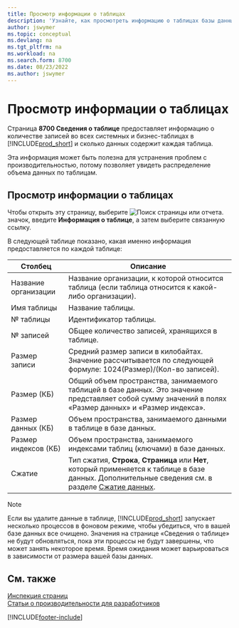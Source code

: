 ```yaml
---
title: Просмотр информации о таблицах
description: 'Узнайте, как просмотреть информацию о таблицах базы данных в Business Central.'
author: jswymer
ms.topic: conceptual
ms.devlang: na
ms.tgt_pltfrm: na
ms.workload: na
ms.search.form: 8700
ms.date: 08/23/2022
ms.author: jswymer
---
```


# <a name="viewing-table-information" />Просмотр информации о таблицах

Страница **8700 Сведения о таблице** предоставляет информацию о количестве записей во всех системных и бизнес-таблицах в [!INCLUDE[prod_short](includes/prod_short.md)] и сколько данных содержит каждая таблица.

Эта информация может быть полезна для устранения проблем с производительностью, потому позволяет увидеть распределение объема данных по таблицам.

## <a name="viewing-table-information-1" />Просмотр информации о таблицах

Чтобы открыть эту страницу, выберите ![Поиск страницы или отчета.](media/ui-search/search_small.png "Значок поиска страницы или отчета") значок, введите **Информация о таблице**, а затем выберите связанную ссылку.

В следующей таблице показано, какая именно информация предоставляется по каждой таблице:

|Столбец|Описание|
|------|-----------|
|Название организации|Название организации, к которой относится таблица (если таблица относится к какой-либо организации).|
|Имя таблицы|Название таблицы.|
|№ таблицы|Идентификатор таблицы.|
|№ записей|ОБщее количество записей, хранящихся в таблице.|
|Размер записи|Средний размер записи в килобайтах. Значение рассчитывается по следующей формуле: 1024(Размер)/(Кол-во записей). |
|Размер (КБ)|Общий объем пространства, занимаемого таблицей в базе данных. Это значение представляет собой сумму значений в полях «Размер данных» и «Размер индекса».|
|Размер данных (КБ)|Объем пространства, занимаемого данными в таблице в базе данных.|
|Размер индексов (КБ)|Объем пространства, занимаемого индексами таблиц (ключами) в базе данных.|
|Сжатие|Тип сжатия, **Строка**, **Страница** или **Нет**, который применяется к таблице в базе данных. Дополнительные сведения см. в разделе [Сжатие данных](/sql/relational-databases/data-compression/data-compression?).|

> [!NOTE]
> Если вы удалите данные в таблице, [!INCLUDE[prod_short](includes/prod_short.md)] запускает несколько процессов в фоновом режиме, чтобы убедиться, что в вашей базе данных все очищено. Значения на странице «Сведения о таблице» не будут обновляться, пока эти процессы не будут завершены, что может занять некоторое время. Время ожидания может варьироваться в зависимости от размера вашей базы данных.

## <a name="see-also" />См. также

[Инспекция страниц](across-inspect-page.md)  
[Статьи о производительности для разработчиков](/dynamics365/business-central/dev-itpro/performance/performance-developer)  


[!INCLUDE[footer-include](includes/footer-banner.md)]
